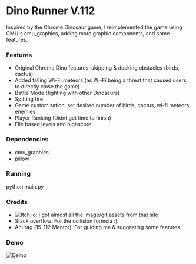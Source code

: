 # Dino Runner V.112

Inspired by the Chrome Dinosaur game, I reimplemented the game using CMU's cmu_graphics,
adding more graphic components, and some features.

### Features

- Original Chrome Dino features: skipping & ducking obstacles (birds, cactus)
- Added falling Wi-FI meteors (as Wi-Fi being a threat that caused users to directly close the game)
- Battle Mode (fighting with other Dinosaurs)
- Spitting fire
- Game customisation: set desired number of birds, cactus, wi-fi meteors, enemies
- Player Ranking (Didnt get time to finish)
- File based levels and highscore

### Dependencies

- cmu_graphics
- pillow

### Running

python main.py

### Credits

- ![Itch.io](Itch.io): I got almost all the image/gif assets from that site
- Stack overflow: For the collision formula :)
- Anurag (15-112 Mentor): For guiding me & suggesting some features

### Demo

![Demo](https://youtu.be/GJntMFVaSwo)
